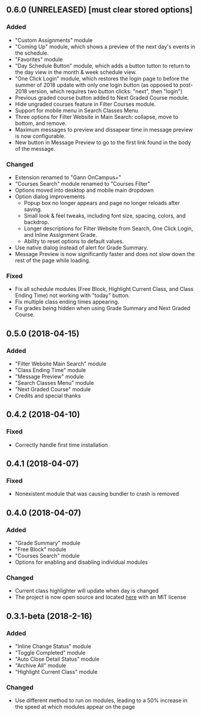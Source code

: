 ## 0.6.0 (UNRELEASED) [must clear stored options]
### Added
- "Custom Assignments" module
- "Coming Up" module, which shows a preview of the next day's events in the schedule.
- "Favorites" module
- "Day Schedule Button" module, which adds a button tutton to return to the day view in the month & week schedule view.
- "One Click Login" module, which restores the login page to before the summer of 2018 update with only one login button (as opposed to post-2018 version, which requires two button clicks: "next", then "login")
- Previous graded course button added to Next Graded Course module.
- Hide ungraded courses feature in Filter Courses module.
- Support for mobile menu in Search Classes Menu.
- Three options for Filter Website in Main Search: collapse, move to bottom, and remove.
- Maximum messages to preview and dissapear time in message preview is now configurable.
- New button in Message Preview to go to the first link found in the body of the message.

### Changed
- Extension renamed to "Gann OnCampus+"
- "Courses Search" module renamed to "Courses Filter"
- Options moved into desktop and mobile main dropdown
- Option dialog improvements
  - Popup box no longer appears and page no longer reloads after saving.
  - Small look & feel tweaks, including font size, spacing, colors, and backdrop.
  - Longer descriptions for Filter Website from Search, One Click Login, and Inline Assignment Grade.
  - Ability to reset options to default values.
- Use native dialog instead of alert for Grade Summary.
- Message Preview is now significantly faster and does not slow down the rest of the page while loading.

### Fixed
- Fix all schedule modules (Free Block, Highlight Current Class, and Class Ending Time) not working with "today" button.
- Fix multiple class ending times appearing.
- Fix grades being hidden when using Grade Summary and Next Graded Course.

## 0.5.0 (2018-04-15)
### Added
- "Filter Website Main Search" module
- "Class Ending Time" module
- "Message Preview" module
- "Search Classes Menu" module
- "Next Graded Course" module
- Credits and special thanks

## 0.4.2 (2018-04-10)
### Fixed
- Correctly handle first time installation

## 0.4.1 (2018-04-07)
### Fixed
- Nonexistent module that was causing bundler to crash is removed

## 0.4.0 (2018-04-07)
### Added
- "Grade Summary" module
- "Free Block" module
- "Courses Search" module
- Options for enabling and disabling individual modules

### Changed
- Current class highlighter will update when day is changed
- The project is now open source and located [here](https://github.com/matankb/gann-oncampus-plus) with an MIT license

## 0.3.1-beta (2018-2-16)
### Added
- "Inline Change Status" module
- "Toggle Completed" module
- "Auto Close Detail Status" module
- "Archive All" module
- "Highlight Current Class" module

### Changed
- Use different method to run on modules, leading to a 50% increase in the speed at which modules appear on the page